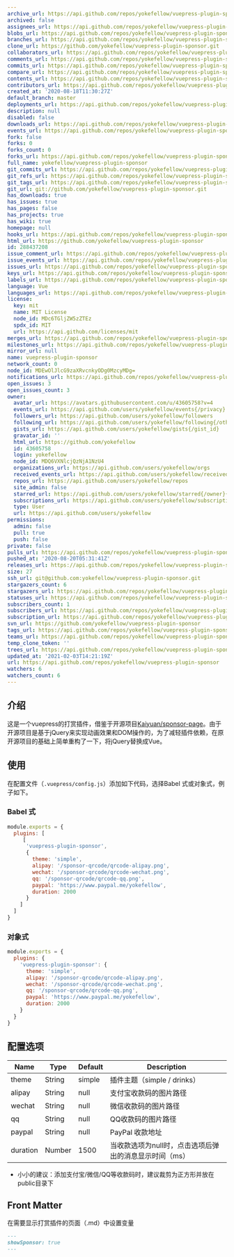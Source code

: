 ```yaml
---
archive_url: https://api.github.com/repos/yokefellow/vuepress-plugin-sponsor/{archive_format}{/ref}
archived: false
assignees_url: https://api.github.com/repos/yokefellow/vuepress-plugin-sponsor/assignees{/user}
blobs_url: https://api.github.com/repos/yokefellow/vuepress-plugin-sponsor/git/blobs{/sha}
branches_url: https://api.github.com/repos/yokefellow/vuepress-plugin-sponsor/branches{/branch}
clone_url: https://github.com/yokefellow/vuepress-plugin-sponsor.git
collaborators_url: https://api.github.com/repos/yokefellow/vuepress-plugin-sponsor/collaborators{/collaborator}
comments_url: https://api.github.com/repos/yokefellow/vuepress-plugin-sponsor/comments{/number}
commits_url: https://api.github.com/repos/yokefellow/vuepress-plugin-sponsor/commits{/sha}
compare_url: https://api.github.com/repos/yokefellow/vuepress-plugin-sponsor/compare/{base}...{head}
contents_url: https://api.github.com/repos/yokefellow/vuepress-plugin-sponsor/contents/{+path}
contributors_url: https://api.github.com/repos/yokefellow/vuepress-plugin-sponsor/contributors
created_at: '2020-08-18T11:30:27Z'
default_branch: master
deployments_url: https://api.github.com/repos/yokefellow/vuepress-plugin-sponsor/deployments
description: null
disabled: false
downloads_url: https://api.github.com/repos/yokefellow/vuepress-plugin-sponsor/downloads
events_url: https://api.github.com/repos/yokefellow/vuepress-plugin-sponsor/events
fork: false
forks: 0
forks_count: 0
forks_url: https://api.github.com/repos/yokefellow/vuepress-plugin-sponsor/forks
full_name: yokefellow/vuepress-plugin-sponsor
git_commits_url: https://api.github.com/repos/yokefellow/vuepress-plugin-sponsor/git/commits{/sha}
git_refs_url: https://api.github.com/repos/yokefellow/vuepress-plugin-sponsor/git/refs{/sha}
git_tags_url: https://api.github.com/repos/yokefellow/vuepress-plugin-sponsor/git/tags{/sha}
git_url: git://github.com/yokefellow/vuepress-plugin-sponsor.git
has_downloads: true
has_issues: true
has_pages: false
has_projects: true
has_wiki: true
homepage: null
hooks_url: https://api.github.com/repos/yokefellow/vuepress-plugin-sponsor/hooks
html_url: https://github.com/yokefellow/vuepress-plugin-sponsor
id: 288437208
issue_comment_url: https://api.github.com/repos/yokefellow/vuepress-plugin-sponsor/issues/comments{/number}
issue_events_url: https://api.github.com/repos/yokefellow/vuepress-plugin-sponsor/issues/events{/number}
issues_url: https://api.github.com/repos/yokefellow/vuepress-plugin-sponsor/issues{/number}
keys_url: https://api.github.com/repos/yokefellow/vuepress-plugin-sponsor/keys{/key_id}
labels_url: https://api.github.com/repos/yokefellow/vuepress-plugin-sponsor/labels{/name}
language: Vue
languages_url: https://api.github.com/repos/yokefellow/vuepress-plugin-sponsor/languages
license:
  key: mit
  name: MIT License
  node_id: MDc6TGljZW5zZTEz
  spdx_id: MIT
  url: https://api.github.com/licenses/mit
merges_url: https://api.github.com/repos/yokefellow/vuepress-plugin-sponsor/merges
milestones_url: https://api.github.com/repos/yokefellow/vuepress-plugin-sponsor/milestones{/number}
mirror_url: null
name: vuepress-plugin-sponsor
network_count: 0
node_id: MDEwOlJlcG9zaXRvcnkyODg0MzcyMDg=
notifications_url: https://api.github.com/repos/yokefellow/vuepress-plugin-sponsor/notifications{?since,all,participating}
open_issues: 3
open_issues_count: 3
owner:
  avatar_url: https://avatars.githubusercontent.com/u/43605758?v=4
  events_url: https://api.github.com/users/yokefellow/events{/privacy}
  followers_url: https://api.github.com/users/yokefellow/followers
  following_url: https://api.github.com/users/yokefellow/following{/other_user}
  gists_url: https://api.github.com/users/yokefellow/gists{/gist_id}
  gravatar_id: ''
  html_url: https://github.com/yokefellow
  id: 43605758
  login: yokefellow
  node_id: MDQ6VXNlcjQzNjA1NzU4
  organizations_url: https://api.github.com/users/yokefellow/orgs
  received_events_url: https://api.github.com/users/yokefellow/received_events
  repos_url: https://api.github.com/users/yokefellow/repos
  site_admin: false
  starred_url: https://api.github.com/users/yokefellow/starred{/owner}{/repo}
  subscriptions_url: https://api.github.com/users/yokefellow/subscriptions
  type: User
  url: https://api.github.com/users/yokefellow
permissions:
  admin: false
  pull: true
  push: false
private: false
pulls_url: https://api.github.com/repos/yokefellow/vuepress-plugin-sponsor/pulls{/number}
pushed_at: '2020-08-20T05:31:41Z'
releases_url: https://api.github.com/repos/yokefellow/vuepress-plugin-sponsor/releases{/id}
size: 27
ssh_url: git@github.com:yokefellow/vuepress-plugin-sponsor.git
stargazers_count: 6
stargazers_url: https://api.github.com/repos/yokefellow/vuepress-plugin-sponsor/stargazers
statuses_url: https://api.github.com/repos/yokefellow/vuepress-plugin-sponsor/statuses/{sha}
subscribers_count: 1
subscribers_url: https://api.github.com/repos/yokefellow/vuepress-plugin-sponsor/subscribers
subscription_url: https://api.github.com/repos/yokefellow/vuepress-plugin-sponsor/subscription
svn_url: https://github.com/yokefellow/vuepress-plugin-sponsor
tags_url: https://api.github.com/repos/yokefellow/vuepress-plugin-sponsor/tags
teams_url: https://api.github.com/repos/yokefellow/vuepress-plugin-sponsor/teams
temp_clone_token: ''
trees_url: https://api.github.com/repos/yokefellow/vuepress-plugin-sponsor/git/trees{/sha}
updated_at: '2021-02-03T14:21:19Z'
url: https://api.github.com/repos/yokefellow/vuepress-plugin-sponsor
watchers: 6
watchers_count: 6
---
```




## 介绍

这是一个vuepress的打赏插件，借鉴于开源项目[Kaiyuan/sponsor-page](https://github.com/Kaiyuan/sponsor-page)。由于开源项目是基于jQuery来实现动画效果和DOM操作的，为了减轻插件依赖，在原开源项目的基础上简单重构了一下，将jQuery替换成Vue。

## 使用

在配置文件（`.vuepress/config.js`）添加如下代码，选择Babel 式或对象式，例子如下。

### Babel 式

```js
module.exports = {
  plugins: [
     [
      'vuepress-plugin-sponsor',
      {
        theme: 'simple',
        alipay: '/sponsor-qrcode/qrcode-alipay.png',
        wechat: '/sponsor-qrcode/qrcode-wechat.png',
        qq: '/sponsor-qrcode/qrcode-qq.png',
        paypal: 'https://www.paypal.me/yokefellow',
        duration: 2000
      }
    ]
  ]
}
```
### 对象式

```js
module.exports = {
  plugins: {
    'vuepress-plugin-sponsor': {
      theme: 'simple',
      alipay: '/sponsor-qrcode/qrcode-alipay.png',
      wechat: '/sponsor-qrcode/qrcode-wechat.png',
      qq: '/sponsor-qrcode/qrcode-qq.png',
      paypal: 'https://www.paypal.me/yokefellow',
      duration: 2000
    }
  }
}
```
## 配置选项

| Name     | Type   | Default | Description                                       |
| -------  | ------ | ------- | --------------------------------------------------|
| theme    | String | simple  | 插件主题（simple / drinks）                        |
| alipay   | String | null    | 支付宝收款码的图片路径                              |
| wechat   | String | null    | 微信收款码的图片路径                                |
| qq       | String | null    | QQ收款码的图片路径                                  |
| paypal   | String | null    | PayPal 收款地址                                    |
| duration | Number | 1500    | 当收款选项为null时，点击选项后弹出的消息显示时间（ms） |

+ 小小的建议：添加支付宝/微信/QQ等收款码时，建议裁剪为正方形并放在public目录下

## Front Matter

在需要显示打赏插件的页面（.md）中设置变量
```markdown
---
showSponsor: true
---
```
